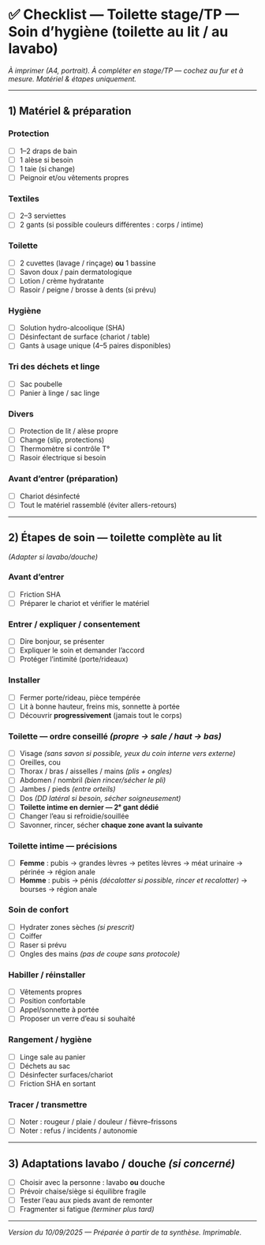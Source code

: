 # ✅ Checklist — Toilette stage/TP — Soin d’hygiène (toilette au lit / au lavabo)

*À imprimer (A4, portrait). À compléter en stage/TP — cochez au fur et à mesure. Matériel & étapes uniquement.*

---

## 1) Matériel & préparation

### Protection
- [ ] 1–2 draps de bain  
- [ ] 1 alèse si besoin  
- [ ] 1 taie (si change)  
- [ ] Peignoir et/ou vêtements propres  

### Textiles
- [ ] 2–3 serviettes  
- [ ] 2 gants (si possible couleurs différentes : corps / intime)  

### Toilette
- [ ] 2 cuvettes (lavage / rinçage) **ou** 1 bassine  
- [ ] Savon doux / pain dermatologique  
- [ ] Lotion / crème hydratante  
- [ ] Rasoir / peigne / brosse à dents (si prévu)  

### Hygiène
- [ ] Solution hydro-alcoolique (SHA)  
- [ ] Désinfectant de surface (chariot / table)  
- [ ] Gants à usage unique (4–5 paires disponibles)  

### Tri des déchets et linge
- [ ] Sac poubelle  
- [ ] Panier à linge / sac linge  

### Divers
- [ ] Protection de lit / alèse propre  
- [ ] Change (slip, protections)  
- [ ] Thermomètre si contrôle T°  
- [ ] Rasoir électrique si besoin  

### Avant d’entrer (préparation)
- [ ] Chariot désinfecté  
- [ ] Tout le matériel rassemblé (éviter allers-retours)  

---

## 2) Étapes de soin — toilette complète au lit  
*(Adapter si lavabo/douche)*

### Avant d’entrer
- [ ] Friction SHA  
- [ ] Préparer le chariot et vérifier le matériel  

### Entrer / expliquer / consentement
- [ ] Dire bonjour, se présenter  
- [ ] Expliquer le soin et demander l’accord  
- [ ] Protéger l’intimité (porte/rideaux)  

### Installer
- [ ] Fermer porte/rideau, pièce tempérée  
- [ ] Lit à bonne hauteur, freins mis, sonnette à portée  
- [ ] Découvrir **progressivement** (jamais tout le corps)  

### Toilette — ordre conseillé *(propre → sale / haut → bas)*
- [ ] Visage *(sans savon si possible, yeux du coin interne vers externe)*  
- [ ] Oreilles, cou  
- [ ] Thorax / bras / aisselles / mains *(plis + ongles)*  
- [ ] Abdomen / nombril *(bien rincer/sécher le pli)*  
- [ ] Jambes / pieds *(entre orteils)*  
- [ ] Dos *(DD latéral si besoin, sécher soigneusement)*  
- [ ] **Toilette intime en dernier — 2ᵉ gant dédié**  
- [ ] Changer l’eau si refroidie/souillée  
- [ ] Savonner, rincer, sécher **chaque zone avant la suivante**  

### Toilette intime — précisions
- [ ] **Femme** : pubis → grandes lèvres → petites lèvres → méat urinaire → périnée → région anale  
- [ ] **Homme** : pubis → pénis *(décalotter si possible, rincer et recalotter)* → bourses → région anale  

### Soin de confort
- [ ] Hydrater zones sèches *(si prescrit)*  
- [ ] Coiffer  
- [ ] Raser si prévu  
- [ ] Ongles des mains *(pas de coupe sans protocole)*  

### Habiller / réinstaller
- [ ] Vêtements propres  
- [ ] Position confortable  
- [ ] Appel/sonnette à portée  
- [ ] Proposer un verre d’eau si souhaité  

### Rangement / hygiène
- [ ] Linge sale au panier  
- [ ] Déchets au sac  
- [ ] Désinfecter surfaces/chariot  
- [ ] Friction SHA en sortant  

### Tracer / transmettre
- [ ] Noter : rougeur / plaie / douleur / fièvre–frissons  
- [ ] Noter : refus / incidents / autonomie  

---

## 3) Adaptations lavabo / douche *(si concerné)*
- [ ] Choisir avec la personne : lavabo **ou** douche  
- [ ] Prévoir chaise/siège si équilibre fragile  
- [ ] Tester l’eau aux pieds avant de remonter  
- [ ] Fragmenter si fatigue *(terminer plus tard)*  

---

*Version du 10/09/2025 — Préparée à partir de ta synthèse. Imprimable.*
